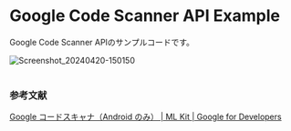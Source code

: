 # Google Code Scanner API Example

Google Code Scanner APIのサンプルコードです。

![Screenshot_20240420-150150](https://github.com/yu-ko-ba/GoogleCodeScannerAPIExample/assets/59269129/0a97c1f9-df2a-46c6-bde6-f82130e2577a)
<br />
<br />
### 参考文献
[Google コードスキャナ（Android のみ）  |  ML Kit  |  Google for Developers](https://developers.google.com/ml-kit/vision/barcode-scanning/code-scanner?hl=ja)
